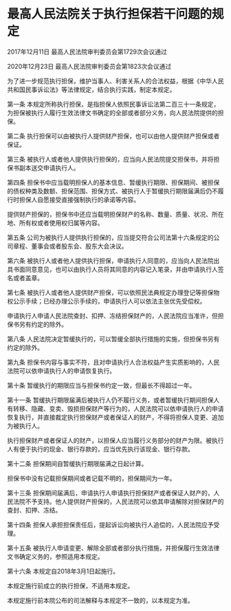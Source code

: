 # 最高人民法院关于执行担保若干问题的规定

2017年12月11日 最高人民法院审判委员会第1729次会议通过

2020年12月23日 最高人民法院审判委员会第1823次会议通过

为了进一步规范执行担保，维护当事人、利害关系人的合法权益，根据《中华人民共和国民事诉讼法》等法律规定，结合执行实践，制定本规定。

第一条 本规定所称执行担保，是指担保人依照民事诉讼法第二百三十一条规定，为担保被执行人履行生效法律文书确定的全部或者部分义务，向人民法院提供的担保。

第二条 执行担保可以由被执行人提供财产担保，也可以由他人提供财产担保或者保证。

第三条 被执行人或者他人提供执行担保的，应当向人民法院提交担保书，并将担保书副本送交申请执行人。

第四条 担保书中应当载明担保人的基本信息、暂缓执行期限、担保期间、被担保的债权种类及数额、担保范围、担保方式、被执行人于暂缓执行期限届满后仍不履行时担保人自愿接受直接强制执行的承诺等内容。

提供财产担保的，担保书中还应当载明担保财产的名称、数量、质量、状况、所在地、所有权或者使用权归属等内容。

第五条 公司为被执行人提供执行担保的，应当提交符合公司法第十六条规定的公司章程、董事会或者股东会、股东大会决议。

第六条 被执行人或者他人提供执行担保，申请执行人同意的，应当向人民法院出具书面同意意见，也可以由执行人员将其同意的内容记入笔录，并由申请执行人签名或者盖章。

第七条 被执行人或者他人提供财产担保，可以依照民法典规定办理登记等担保物权公示手续；已经办理公示手续的，申请执行人可以依法主张优先受偿权。

申请执行人申请人民法院查封、扣押、冻结担保财产的，人民法院应当准许，但担保书另有约定的除外。

第八条 人民法院决定暂缓执行的，可以暂缓全部执行措施的实施，但担保书另有约定的除外。

第九条 担保书内容与事实不符，且对申请执行人合法权益产生实质影响的，人民法院可以依申请执行人的申请恢复执行。

第十条 暂缓执行的期限应当与担保书约定一致，但最长不得超过一年。

第十一条 暂缓执行期限届满后被执行人仍不履行义务，或者暂缓执行期间担保人有转移、隐藏、变卖、毁损担保财产等行为的，人民法院可以依申请执行人的申请恢复执行，并直接裁定执行担保财产或者保证人的财产，不得将担保人变更、追加为被执行人。

执行担保财产或者保证人的财产，以担保人应当履行义务部分的财产为限。被执行人有便于执行的现金、银行存款的，应当优先执行该现金、银行存款。

第十二条 担保期间自暂缓执行期限届满之日起计算。

担保书中没有记载担保期间或者记载不明的，担保期间为一年。

第十三条 担保期间届满后，申请执行人申请执行担保财产或者保证人财产的，人民法院不予支持。他人提供财产担保的，人民法院可以依其申请解除对担保财产的查封、扣押、冻结。

第十四条 担保人承担担保责任后，提起诉讼向被执行人追偿的，人民法院应予受理。

第十五条 被执行人申请变更、解除全部或者部分执行措施，并担保履行生效法律文书确定义务的，参照适用本规定。

第十六条 本规定自2018年3月1日起施行。

本规定施行前成立的执行担保，不适用本规定。

本规定施行前本院公布的司法解释与本规定不一致的，以本规定为准。
